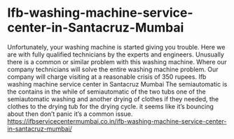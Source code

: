 # Ifb-washing-machine-service-center-in-Santacruz-Mumbai
  Unfortunately, your washing machine is started giving you trouble. Here we are with fully qualified technicians by the experts and engineers. Unusually there is a common or similar problem with this washing machine. Where our company technicians will solve the entire washing machine problem. Our company will charge visiting at a reasonable crisis of 350 rupees. Ifb washing machine service center in Santacruz Mumbai The semiautomatic is the contains in the while of semiautomatic of the two tubs one of the semiautomatic washing and another drying of clothes if they needed, the clothes to the drying tub for the drying cycle. it seems like it’s bouncing about then don’t panic it’s a common issue.  https://ifbservicecentermumbai.co.in/ifb-washing-machine-service-center-in-santacruz-mumbai/
